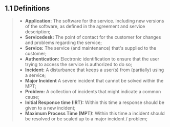 ## 1.1 Definitions

>- __Application:__ The software for the service. Including new versions of the software, as defined in the agreement and service description;
>- __Servicedesk:__ The point of contact for the customer for changes and problems regarding the service;
>- __Service:__ The service (and maintenance) that's supplied to the customer;
>- __Authentication:__ Electronic identification to ensure that the user trying to access the service is authorized to do so;
>- __Incident:__ A disturbance that keeps a user(s) from (partially) using a service;
>- __Major Incident__ A severe incident that cannot be solved within the MPT;
>- __Problem:__ A collection of incidents that might indicate a common cause;
>- __Initial Responce time (IRT):__ Within this time a response should be given to a new incident;
>- __Maximum Process Time (MPT):__ Within this time a incident should be resolved or be scaled up to a major incident / problem;

